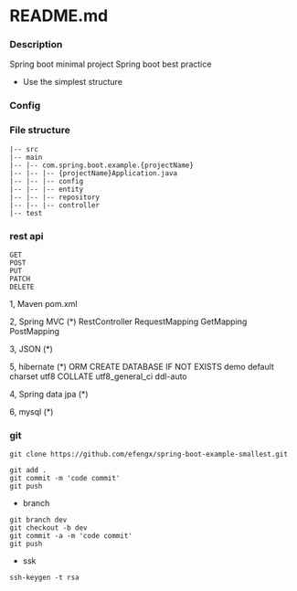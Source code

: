 # README.md #

### Description ###
Spring boot minimal project
Spring boot best practice


* Use the simplest structure

### Config ###


### File structure ###
```text
|-- src
|-- main
|-- |-- com.spring.boot.example.{projectName}
|-- |-- |-- {projectName}Application.java
|-- |-- |-- config
|-- |-- |-- entity
|-- |-- |-- repository
|-- |-- |-- controller
|-- test
```


### rest api
```text
GET
POST
PUT
PATCH
DELETE
```


1, Maven 
pom.xml

2, Spring MVC (*)
RestController RequestMapping GetMapping PostMapping

3, JSON (*)

5, hibernate (*)
ORM
CREATE DATABASE IF NOT EXISTS demo default charset utf8 COLLATE utf8_general_ci
ddl-auto

4, Spring data jpa (*)

6, mysql (*)


### git
```text
git clone https://github.com/efengx/spring-boot-example-smallest.git

git add .
git commit -m 'code commit'
git push
```
- branch
```text
git branch dev
git checkout -b dev
git commit -a -m 'code commit'
git push
```

- ssk
```text
ssh-keygen -t rsa
```
